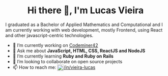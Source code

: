 <h1 align="center">Hi there 👋, I'm Lucas Vieira</h1>

I graduated as a Bachelor of Applied Mathematics and Computational and I am currently working with web development, mostly Frontend, using React and other javascript-centric technologies.

<!--
![Anurag's github stats](https://github-readme-stats.vercel.app/api?username=lukazovic&show_icons=true&theme=tokyonight) ![Top Langs](https://github-readme-stats.sabesansathananthan.vercel.app/api/top-langs/?username=lukazovic&amp;layout=compact&amp;theme=tokyonight)
-->

- 🔭 I’m currently working on [Codeminer42](https://www.codeminer42.com/)
- 💬 Ask me about **JavaScript, HTML, CSS, ReactJS and NodeJS**
- 🌱 I’m currently learning **Ruby and Ruby on Rails**
- 👯 I’m looking to collaborate on open source projects
- 📫 How to reach me: <a href="https://www.linkedin.com/in/vieira-lucas" target="_blank"><img align="center" src="https://cdn.jsdelivr.net/npm/simple-icons@3.0.1/icons/linkedin.svg" alt="LinkedIn Lucas Vieira" height="20" width="20" /></a>[/in/vieira-lucas](https://www.linkedin.com/in/vieira-lucas)

<!--
**Lukazovic/Lukazovic** is a ✨ _special_ ✨ repository because its `README.md` (this file) appears on your GitHub profile.

Here are some ideas to get you started:

- 🔭 I’m currently working on ...
- 🌱 I’m currently learning ...
- 👯 I’m looking to collaborate on ...
- 🤔 I’m looking for help with ...
- 💬 Ask me about ...
- 📫 How to reach me: ...
- 😄 Pronouns: ...
- ⚡ Fun fact: ...
-->
